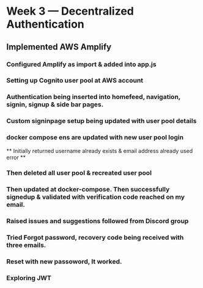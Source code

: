 # Week 3 — Decentralized Authentication

## Implemented AWS Amplify

### Configured Amplify as import & added into app.js
### Setting up Cognito user pool at AWS account
### Authentication being inserted into homefeed, navigation, signin, signup & side bar pages.
### Custom signinpage setup being updated with user pool details
### docker compose ens are updated with new user pool login
** Initially returned username already exists & email address already used error **
### Then deleted all user pool & recreated user pool
### Then updated at docker-compose. Then successfully signedup & validated with verification code reached on my email.
### Raised issues and suggestions followed from Discord group
### Tried Forgot password, recovery code being received with three emails.
### Reset with new passoword, It worked.
### Exploring JWT
